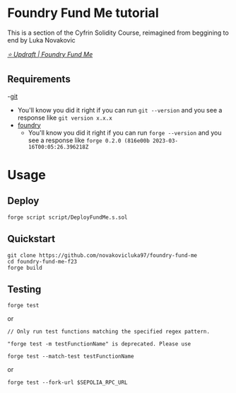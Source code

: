 # Foundry Fund Me tutorial

This is a section of the Cyfrin Solidity Course, reimagined from beggining to end by Luka Novakovic

*[⭐️ Updraft | Foundry Fund Me](https://updraft.cyfrin.io/courses/foundry/foundry-fund-me/fund-me-project-setup)*


## Requirements
-[git](https://git-scm.com/book/en/v2/Getting-Started-Installing-Git)
  - You'll know you did it right if you can run `git --version` and you see a response like `git version x.x.x`
- [foundry](https://getfoundry.sh/)
  - You'll know you did it right if you can run `forge --version` and you see a response like `forge 0.2.0 (816e00b 2023-03-16T00:05:26.396218Z`


# Usage

## Deploy

```
forge script script/DeployFundMe.s.sol
```

## Quickstart

```
git clone https://github.com/novakovicluka97/foundry-fund-me
cd foundry-fund-me-f23
forge build
```

## Testing


```
forge test
```

or 

```
// Only run test functions matching the specified regex pattern.

"forge test -m testFunctionName" is deprecated. Please use 

forge test --match-test testFunctionName
```

or

```
forge test --fork-url $SEPOLIA_RPC_URL
```
